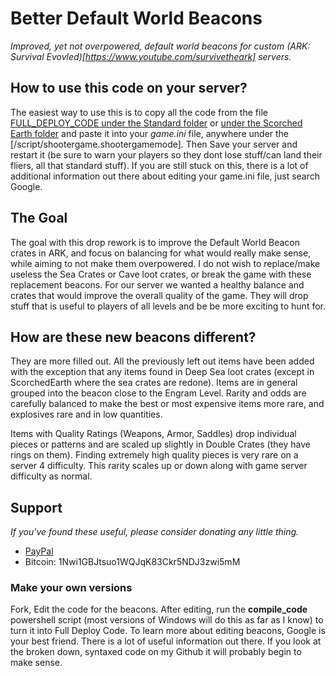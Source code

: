 # Better Default World Beacons  

_Improved, yet not overpowered, default world beacons for custom (ARK: Survival Evovled)[https://www.youtube.com/survivetheark] servers._  


## How to use this code on your server?   
The easiest way to use this is to copy all the code from the file [FULL_DEPLOY_CODE under the Standard folder](Standard/FULL_DEPLOY_CODE) or [under the Scorched Earth folder](ScorchedEarth/FULL_DEPLOY_CODE) and paste it into your *game.ini* file, anywhere under the [/script/shootergame.shootergamemode]. Then Save your server and restart it (be sure to warn your players so they dont lose stuff/can land their fliers, all that standard stuff). If you are still stuck on this, there is a lot of additional information out there about editing your game.ini file, just search Google.  

## The Goal  
The goal with this drop rework is to improve the Default World Beacon crates in ARK, and focus on balancing for what would really make sense, while aiming to not make them overpowered. I do not wish to replace/make useless the Sea Crates or Cave loot crates, or break the game with these replacement beacons. For our server we wanted a healthy balance and crates that would improve the overall quality of the game. They will drop stuff that is useful to players of all levels and be be more exciting to hunt for. 

## How are these new beacons different?  
They are more filled out. All the previously left out items have been added with the exception that any items found in Deep Sea loot crates (except in ScorchedEarth where the sea crates are redone). Items are in general grouped into the beacon close to the Engram Level. Rarity and odds are carefully balanced to make the best or most expensive items more rare, and explosives rare and in low quantities.  

Items with Quality Ratings (Weapons, Armor, Saddles) drop individual pieces or patterns and are scaled up slightly in Double Crates (they have rings on them). Finding extremely high quality pieces is very rare on a server 4 difficulty. This rarity scales up or down along with game server difficulty as normal.

## Support  
*If you've found these useful, please consider donating any little thing.*
* [PayPal](https://www.paypal.me/mattearly/)  
* Bitcoin: 1Nwi1GBJtsuo1WQJqK83Ckr5NDJ3zwi5mM  

### Make your own versions  
Fork, Edit the code for the beacons. After editing, run the **compile_code** powershell script (most versions of Windows will do this as far as I know) to turn it into Full Deploy Code. To learn more about editing beacons, Google is your best friend. There is a lot of useful information out there. If you look at the broken down, syntaxed code on my Github it will probably begin to make sense.
